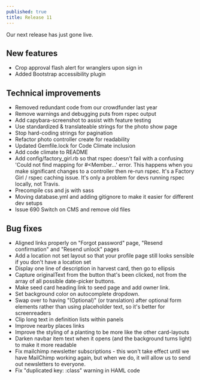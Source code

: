 ```yaml
---
published: true
title: Release 11
---
```


Our next release has just gone live.

New features
------------------
* Crop approval flash alert for wranglers upon sign in
* Added Bootstrap accessibility plugin

Technical improvements
------------------
* Removed redundant code from our crowdfunder last year
* Remove warnings and debugging puts from rspec output 
* Add capybara-screenshot to assist with feature testing
* Use standardized & translateable strings for the photo show page 
* Stop hard-coding strings for pagination
* Refactor photo controller create for readability
* Updated Gemfile.lock for Code Climate inclusion
* Add code climate to README
* Add config/factory_girl.rb so that rspec doesn't fail with a confusing 'Could not find mapping for #<Member...' error. This happens when you make significant changes to a controller then re-run rspec. It's a Factory Girl / rspec caching issue. It's only a problem for devs running rspec locally, not Travis.
* Precompile css and js with sass
* Moving database.yml and adding gitignore to make it easier for different dev setups
* Issue 690 Switch on CMS and remove old files

Bug fixes
------------------
* Aligned links properly on "Forgot password" page, "Resend confirmation" and "Resend unlock" pages
* Add a location not set layout so that your profile page still looks sensible if you don't have a location set
* Display one line of description in harvest card, then go to ellipsis
* Capture originalText from the button that's been clicked, not from the array of all possible date-picker buttons.
* Make seed card heading link to seed page and add owner link.
* Set background color on autocomplete dropdown.
* Swap over to having "(Optional)" (or translation) after optional form elements rather than using placeholder text, so it's better for screenreaders
* Clip long text in definition lists within panels 
* Improve nearby places links 
* Improve the styling of a planting to be more like the other card-layouts 
* Darken navbar item text when it opens (and the background turns light) to make it more readable
* Fix mailchimp newsletter subscriptions - this won't take effect until we have MailChimp working again, but when we do, it will allow us to send out newsletters to everyone.
* Fix "duplicated key: :class" warning in HAML code
